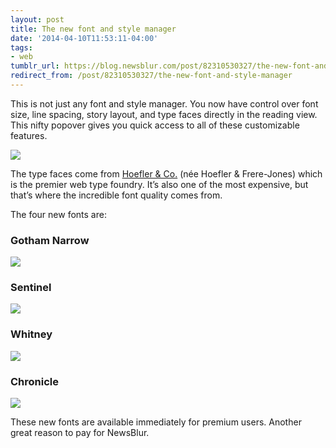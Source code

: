 ```yaml
---
layout: post
title: The new font and style manager
date: '2014-04-10T11:53:11-04:00'
tags:
- web
tumblr_url: https://blog.newsblur.com/post/82310530327/the-new-font-and-style-manager
redirect_from: /post/82310530327/the-new-font-and-style-manager
---
```

This is not just any font and style manager. You now have control over font size, line spacing, story layout, and type faces directly in the reading view. This nifty popover gives you quick access to all of these customizable features.

![](http://static.newsblur.com.s3.amazonaws.com/blog/style%20popover.png)

The type faces come from [Hoefler & Co.](http://www.typography.com) (née Hoefler & Frere-Jones) which is the premier web type foundry. It’s also one of the most expensive, but that’s where the incredible font quality comes from.

The four new fonts are:

### Gotham Narrow

![](http://static.newsblur.com.s3.amazonaws.com/blog/gotham.png)

### Sentinel

![](http://static.newsblur.com.s3.amazonaws.com/blog/sentinel.png)

### Whitney

![](http://static.newsblur.com.s3.amazonaws.com/blog/whitney.png)

### Chronicle

![](http://static.newsblur.com.s3.amazonaws.com/blog/chronicle.png)

These new fonts are available immediately for premium users. Another great reason to pay for NewsBlur.

